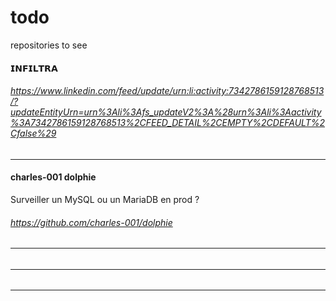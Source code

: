 # todo
repositories to see


#### 𝗜𝗡𝗙𝗜𝗟𝗧𝗥𝗔  
###### https://www.linkedin.com/feed/update/urn:li:activity:7342786159128768513/?updateEntityUrn=urn%3Ali%3Afs_updateV2%3A%28urn%3Ali%3Aactivity%3A7342786159128768513%2CFEED_DETAIL%2CEMPTY%2CDEFAULT%2Cfalse%29  
-----------------------------------

#### charles-001 dolphie  
Surveiller un MySQL ou un MariaDB en prod ?  
  
######  https://github.com/charles-001/dolphie  

  


####  
######  

-----------------------------------


####  
######  

-----------------------------------


####  
######  

  
-----------------------------------


####  
######  

